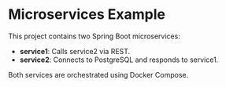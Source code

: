# Microservices Example

This project contains two Spring Boot microservices:

- **service1**: Calls service2 via REST.
- **service2**: Connects to PostgreSQL and responds to service1.

Both services are orchestrated using Docker Compose.
